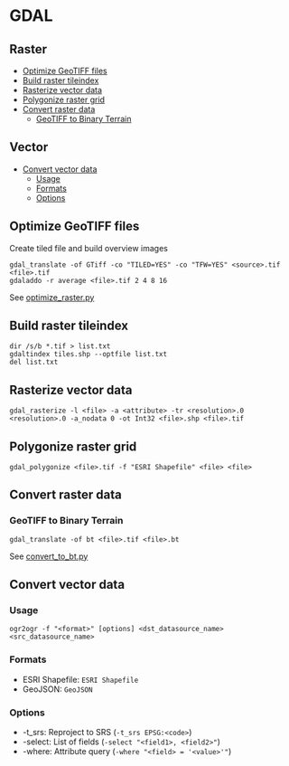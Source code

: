 # GDAL

## Raster

* [Optimize GeoTIFF files](#optimize-geotiff-files)
* [Build raster tileindex](#build-raster-tileindex)
* [Rasterize vector data](#rasterize-vector-data)
* [Polygonize raster grid](#polygonize-raster-grid)
* [Convert raster data](#convert-raster-data)
    * [GeoTIFF to Binary Terrain](#geotiff-to-binary-terrain)

## Vector

* [Convert vector data](#convert-vector-data)
    * [Usage](#usage)
    * [Formats](#formats)
    * [Options](#options)

## Optimize GeoTIFF files

Create tiled file and build overview images

```batchfile
gdal_translate -of GTiff -co "TILED=YES" -co "TFW=YES" <source>.tif <file>.tif
gdaladdo -r average <file>.tif 2 4 8 16
```

See [optimize_raster.py](../code/python/optimize_raster.py)

## Build raster tileindex

```batchfile
dir /s/b *.tif > list.txt
gdaltindex tiles.shp --optfile list.txt
del list.txt
```

## Rasterize vector data

```batchfile
gdal_rasterize -l <file> -a <attribute> -tr <resolution>.0 <resolution>.0 -a_nodata 0 -ot Int32 <file>.shp <file>.tif
```

## Polygonize raster grid

```batchfile
gdal_polygonize <file>.tif -f "ESRI Shapefile" <file> <file>
```

## Convert raster data

### GeoTIFF to Binary Terrain

```batchfile
gdal_translate -of bt <file>.tif <file>.bt
```

See [convert_to_bt.py](../code/python/convert_to_bt.py)

## Convert vector data

### Usage

```batchfile
ogr2ogr -f "<format>" [options] <dst_datasource_name> <src_datasource_name>
```

### Formats

* ESRI Shapefile: `ESRI Shapefile`
* GeoJSON: `GeoJSON`

### Options

* -t_srs: Reproject to SRS (`-t_srs EPSG:<code>`)
* -select: List of fields (`-select "<field1>, <field2>"`)
* -where: Attribute query (`-where "<field> = '<value>'"`)
